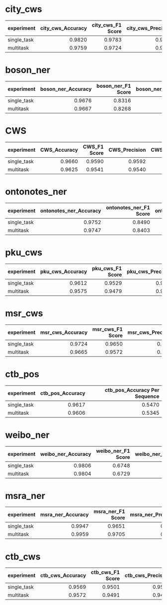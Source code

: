 # city_cws
|experiment |city_cws_Accuracy|city_cws_F1 Score|city_cws_Precision|city_cws_Recall|
|-----------|----------------:|----------------:|-----------------:|--------------:|
|single_task|           0.9820|           0.9783|            0.9782|         0.9783|
|multitask  |           0.9759|           0.9724|            0.9727|         0.9721|

# boson_ner
|experiment |boson_ner_Accuracy|boson_ner_F1 Score|boson_ner_Precision|boson_ner_Recall|
|-----------|-----------------:|-----------------:|------------------:|---------------:|
|single_task|            0.9676|            0.8316|             0.8232|          0.8402|
|multitask  |            0.9667|            0.8268|             0.8209|          0.8328|

# CWS
|experiment |CWS_Accuracy|CWS_F1 Score|CWS_Precision|CWS_Recall|
|-----------|-----------:|-----------:|------------:|---------:|
|single_task|      0.9660|      0.9590|       0.9592|    0.9587|
|multitask  |      0.9625|      0.9541|       0.9540|    0.9543|

# ontonotes_ner
|experiment |ontonotes_ner_Accuracy|ontonotes_ner_F1 Score|ontonotes_ner_Precision|ontonotes_ner_Recall|
|-----------|---------------------:|---------------------:|----------------------:|-------------------:|
|single_task|                0.9752|                0.8490|                 0.8365|              0.8619|
|multitask  |                0.9747|                0.8403|                 0.8190|              0.8627|

# pku_cws
|experiment |pku_cws_Accuracy|pku_cws_F1 Score|pku_cws_Precision|pku_cws_Recall|
|-----------|---------------:|---------------:|----------------:|-------------:|
|single_task|          0.9612|          0.9529|           0.9567|        0.9491|
|multitask  |          0.9575|          0.9479|           0.9512|        0.9447|

# msr_cws
|experiment |msr_cws_Accuracy|msr_cws_F1 Score|msr_cws_Precision|msr_cws_Recall|
|-----------|---------------:|---------------:|----------------:|-------------:|
|single_task|          0.9724|          0.9650|           0.9615|        0.9685|
|multitask  |          0.9665|          0.9572|           0.9535|        0.9610|

# ctb_pos
|experiment |ctb_pos_Accuracy|ctb_pos_Accuracy Per Sequence|
|-----------|---------------:|----------------------------:|
|single_task|          0.9617|                       0.5470|
|multitask  |          0.9606|                       0.5345|

# weibo_ner
|experiment |weibo_ner_Accuracy|weibo_ner_F1 Score|weibo_ner_Precision|weibo_ner_Recall|
|-----------|-----------------:|-----------------:|------------------:|---------------:|
|single_task|            0.9806|            0.6748|             0.7020|          0.6495|
|multitask  |            0.9804|            0.6729|             0.6777|          0.6682|

# msra_ner
|experiment |msra_ner_Accuracy|msra_ner_F1 Score|msra_ner_Precision|msra_ner_Recall|
|-----------|----------------:|----------------:|-----------------:|--------------:|
|single_task|           0.9947|           0.9651|            0.9665|         0.9638|
|multitask  |           0.9959|           0.9705|            0.9717|         0.9692|


# ctb_cws
|experiment |ctb_cws_Accuracy|ctb_cws_F1 Score|ctb_cws_Precision|ctb_cws_Recall|
|-----------|---------------:|---------------:|----------------:|-------------:|
|single_task|          0.9569|          0.9501|           0.9511|        0.9491|
|multitask  |          0.9572|          0.9491|           0.9494|        0.9489|

